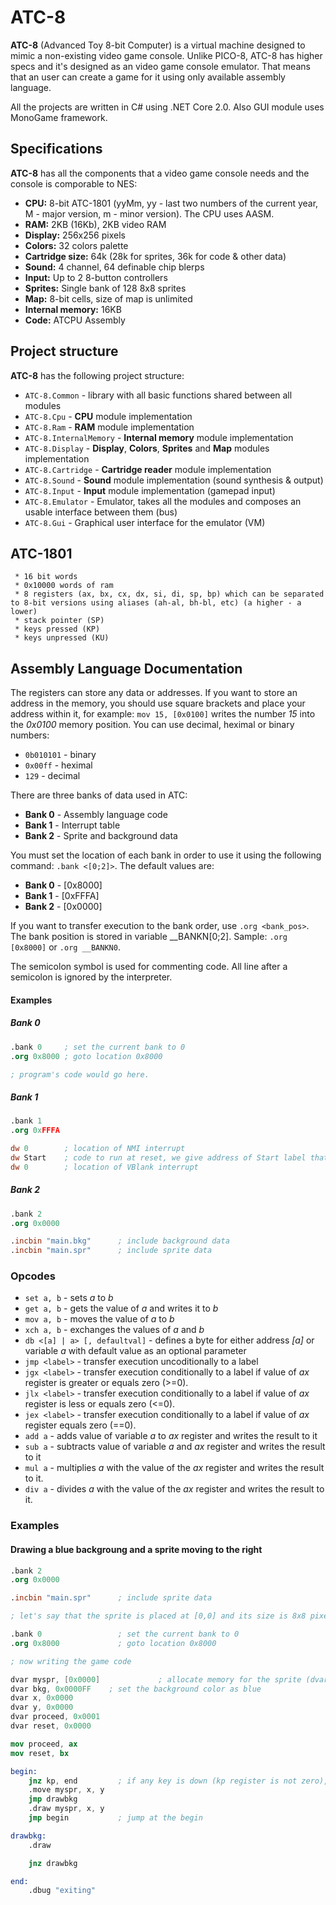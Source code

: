 # ATC-8

**ATC-8** (Advanced Toy 8-bit Computer) is a virtual machine designed to mimic a non-existing video game console. Unlike PICO-8, ATC-8 has higher specs and it's designed as an video game console emulator. That means that an user can create a game for it using only available assembly language. 

All the projects are written in C# using .NET Core 2.0. Also GUI module uses MonoGame framework.

## Specifications

**ATC-8** has all the components that a video game console needs and the console is comporable to NES:

- **CPU:** 8-bit ATC-1801 (yyMm, yy - last two numbers of the current year, M - major version, m - minor version). The CPU uses AASM.
- **RAM:** 2KB (16Kb), 2KB video RAM
- **Display:** 256x256 pixels
- **Colors:** 32 colors palette
- **Cartridge size:** 64k (28k for sprites, 36k for code & other data)
- **Sound:** 4 channel, 64 definable chip blerps
- **Input:** Up to 2 8-button controllers
- **Sprites:** Single bank of 128 8x8 sprites
- **Map:** 8-bit cells, size of map is unlimited
- **Internal memory:** 16KB
- **Code:** ATCPU Assembly

## Project structure

**ATC-8** has the following project structure:

- `ATC-8.Common` - library with all basic functions shared between all modules
- `ATC-8.Cpu` - **CPU** module implementation
- `ATC-8.Ram` - **RAM** module implementation
- `ATC-8.InternalMemory` - **Internal memory** module implementation
- `ATC-8.Display` - **Display**, **Colors**, **Sprites** and **Map** modules implementation
- `ATC-8.Cartridge` - **Cartridge reader** module implementation
- `ATC-8.Sound` - **Sound** module implementation (sound synthesis & output)
- `ATC-8.Input` - **Input** module implementation (gamepad input)
- `ATC-8.Emulator` - Emulator, takes all the modules and composes an usable interface between them (bus)
- `ATC-8.Gui` - Graphical user interface for the emulator (VM)

## ATC-1801

```
 * 16 bit words
 * 0x10000 words of ram
 * 8 registers (ax, bx, cx, dx, si, di, sp, bp) which can be separated to 8-bit versions using aliases (ah-al, bh-bl, etc) (a higher - a lower)
 * stack pointer (SP)
 * keys pressed (KP)
 * keys unpressed (KU)
```

## Assembly Language Documentation

The registers can store any data or addresses. If you want to store an address in the memory, you should use square brackets and place your address within it, for example: ```mov 15, [0x0100]``` writes the number *15* into the *0x0100* memory position. You can use decimal, heximal or binary numbers:
- ```0b010101``` - binary
- ```0x00ff``` - heximal
- ```129``` - decimal 

There are three banks of data used in ATC:
- **Bank 0** - Assembly language code
- **Bank 1** - Interrupt table
- **Bank 2** - Sprite and background data

You must set the location of each bank in order to use it using the following command: ```.bank <[0;2]>```.
The default values are:
- **Bank 0** - [0x8000]
- **Bank 1** - [0xFFFA]
- **Bank 2** - [0x0000]

If you want to transfer execution to the bank order, use ```.org <bank_pos>```. The bank position is stored in variable __BANKN[0;2]. Sample: ```.org [0x8000]``` or ```.org __BANKN0```.

The semicolon symbol is used for commenting code. All line after a semicolon is ignored by the interpreter.

#### Examples

##### Bank 0

```nasm
.bank 0     ; set the current bank to 0
.org 0x8000 ; goto location 0x8000

; program's code would go here.
```

##### Bank 1

```nasm
.bank 1
.org 0xFFFA

dw 0        ; location of NMI interrupt
dw Start    ; code to run at reset, we give address of Start label that
dw 0        ; location of VBlank interrupt
```

##### Bank 2

```nasm
.bank 2
.org 0x0000

.incbin "main.bkg"      ; include background data
.incbin "main.spr"      ; include sprite data
```

### Opcodes

- ```set a, b``` - sets *a* to *b*
- ```get a, b``` - gets the value of *a* and writes it to *b*
- ```mov a, b``` - moves the value of *a* to *b*
- ```xch a, b``` - exchanges the values of *a* and *b*
- ```db <[a] | a> [, defaultval]``` - defines a byte for either address *[a]* or variable *a* with default value as an optional parameter
- ```jmp <label>``` - transfer execution uncoditionally to a label
- ```jgx <label>``` - transfer execution conditionally to a label if value of *ax* register is greater or equals zero (>=0).
- ```jlx <label>``` - transfer execution conditionally to a label if value of *ax* register is less or equals zero (<=0).
- ```jex <label>``` - transfer execution conditionally to a label if value of *ax* register equals zero (==0).
- ```add a``` - adds value of variable *a*  to *ax* register and writes the result to it
- ```sub a``` - subtracts value of variable *a* and *ax* register and writes the result to it
- ```mul a``` - multiplies *a* with the value of the *ax* register and writes the result to it.
- ```div a``` - divides *a* with the value of the *ax* register and writes the result to it.

### Examples

#### Drawing a blue backgroung and a sprite moving to the right

```nasm
.bank 2
.org 0x0000

.incbin "main.spr"      ; include sprite data

; let's say that the sprite is placed at [0,0] and its size is 8x8 pixels

.bank 0                 ; set the current bank to 0
.org 0x8000             ; goto location 0x8000

; now writing the game code

dvar myspr, [0x0000]             ; allocate memory for the sprite (dvar - define variable)
dvar bkg, 0x0000FF    ; set the background color as blue
dvar x, 0x0000
dvar y, 0x0000 
dvar proceed, 0x0001
dvar reset, 0x0000

mov proceed, ax
mov reset, bx

begin:
    jnz kp, end         ; if any key is down (kp register is not zero), end the program 
    .move myspr, x, y
    jmp drawbkg
    .draw myspr, x, y    
    jmp begin           ; jump at the begin

drawbkg:
    .draw 

    jnz drawbkg

end:
    .dbug "exiting"
```
